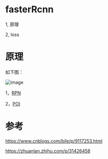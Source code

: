 # fasterRcnn

1, 原理

2, loss


# 原理

如下图：

![image](https://user-images.githubusercontent.com/37278270/131210888-584660f2-5b87-44df-b775-1fbb4ad6f991.png)

1，[RPN](./two.md)

2，[POI](./ObjectDetection/rcnn/FastRcnn/two.md)



# 参考
https://www.cnblogs.com/bile/p/9117253.html

https://zhuanlan.zhihu.com/p/31426458



